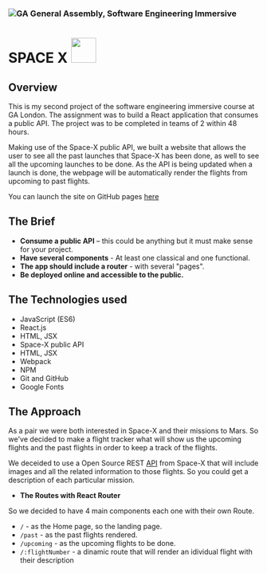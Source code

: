 ### ![GA](https://cloud.githubusercontent.com/assets/40461/8183776/469f976e-1432-11e5-8199-6ac91363302b.png) General Assembly, Software Engineering Immersive
# SPACE X <img src= images/spacexlogo.png height=50 width=50 />

## Overview


This is my second project of the software engineering immersive course at GA London. The assignment was to build a React application that consumes a public API. The project was to be completed in teams of 2 within 48 hours.

Making use of the Space-X public API, we built a website that allows the user to see all the past launches that Space-X has been done, as well to see all the upcoming launches to be done. 
As the API is being updated when a launch is done, the webpage will be automatically render the flights from upcoming to past flights.


You can launch the site on GitHub pages [here](https://dromerosalem.github.io/project-2/) 

## The Brief 

- **Consume a public API**  – this could be anything but it must make sense for your project.
- **Have several components** - At least one classical and one functional.
- **The app should include a router**  - with several "pages".
- **Be deployed online and accessible to the public.** 



## The Technologies used 

- JavaScript (ES6)
- React.js
- HTML, JSX
- Space-X public API
- HTML, JSX
- Webpack
- NPM
- Git and GitHub
- Google Fonts


## The Approach 

As a pair we were both interested in Space-X  and their missions to Mars. So we've decided to make a flight tracker what will show us the upcoming flights and the past flights in order to keep a track of the flights. 

We deceided to use a Open Source REST  [API](https://docs.spacexdata.com/?version=latest#5fc4c846-c373-43df-a10a-e9faf80a8b0a)  from Space-X that will include images and all the related information to those flights. So you could get a description of each particular mission.


- **The Routes with React Router**

So we decided to have 4 main components each one with their own Route.
- `/` - as the Home page, so the landing page.
- `/past` - as the past flights rendered.
- `/upcoming` - as the upcoming flights to be done.
- `/:flightNumber` - a dinamic route that will render an idividual flight with      their description  







